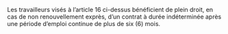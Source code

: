 Les travailleurs visés à l’article 16 ci-dessus bénéficient de plein droit, en cas de non renouvellement exprès, d’un contrat à durée indéterminée après une période d’emploi continue de plus de six (6) mois.